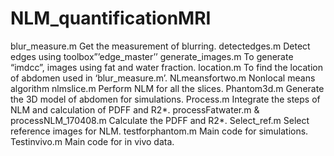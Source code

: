 # NLM_quantificationMRI
blur_measure.m  Get the measurement of blurring.
detectedges.m Detect edges using toolbox”’edge_master’’
generate_images.m To generate “imdcc”, images using fat and water fraction.
location.m To find the location of abdomen used in ‘blur_measure.m’.
NLmeansfortwo.m  Nonlocal means algorithm
nlmslice.m Perform NLM for all the slices.
Phantom3d.m Generate the 3D model of abdomen for simulations.
Process.m Integrate the steps of NLM and calculation of PDFF and R2*.
processFatwater.m & processNLM_170408.m Calculate the PDFF and R2*.
Select_ref.m Select reference images for NLM.
testforphantom.m Main code for simulations.
Testinvivo.m Main code for in vivo data.
